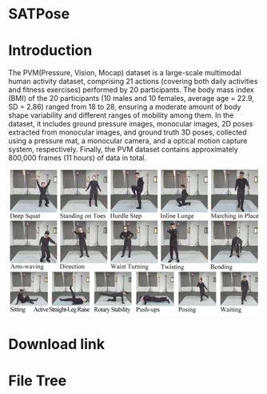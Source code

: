 # SATPose
# Introduction
The PVM(Pressure, Vision, Mocap) dataset is a large-scale multimodal human activity dataset, comprising 21 actions (covering both daily activities and fitness exercises) performed by 20 participants. The body mass index (BMI) of the 20 participants (10 males and 10 females, average age = 22.9, SD = 2.86) ranged from 18 to 28, ensuring a moderate amount of body shape variability and different ranges of mobility among them. In the dataset, it includes ground pressure images, monocular images, 2D poses extracted from monocular images, and ground truth 3D poses, collected using a pressure mat, a monocular camera, and a optical motion capture system, respectively. Finally, the PVM dataset contains approximately 800,000 frames (11 hours) of data in total. 


![avatar](actions.png)

# Download link


# File Tree
